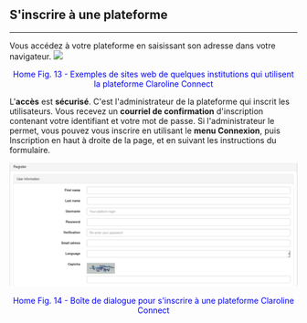 ## S'inscrire à une plateforme
---

Vous accédez à votre plateforme en saisissant son adresse dans votre navigateur.
![](http://www.claroline.net/uploads/custom/images/1514.png)

<p style="text-align: center; color: blue">Home Fig. 13 - Exemples de sites web de quelques institutions qui utilisent la plateforme Claroline Connect</p>

L'**accès** est **sécurisé**. C'est l'administrateur de la plateforme qui inscrit les utilisateurs.
Vous recevez un **courriel de confirmation** d'inscription contenant votre identifiant et votre mot de passe.
Si l'administrateur le permet, vous pouvez vous inscrire en utilisant le **menu Connexion**, puis Inscription en haut à droite de la page, et en suivant les instructions du formulaire.

![inscription.JPG](images/inscription.png)

<p style="text-align: center; color: blue">Home Fig. 14 - Boîte de dialogue pour s'inscrire à une plateforme Claroline Connect</p>


